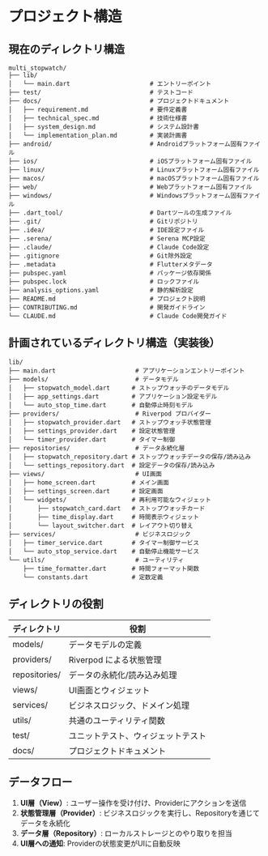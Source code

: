 # プロジェクト構造

## 現在のディレクトリ構造

```
multi_stopwatch/
├── lib/
│   └── main.dart                      # エントリーポイント
├── test/                              # テストコード
├── docs/                              # プロジェクトドキュメント
│   ├── requirement.md                 # 要件定義書
│   ├── technical_spec.md              # 技術仕様書
│   ├── system_design.md               # システム設計書
│   └── implementation_plan.md         # 実装計画書
├── android/                           # Androidプラットフォーム固有ファイル
├── ios/                               # iOSプラットフォーム固有ファイル
├── linux/                             # Linuxプラットフォーム固有ファイル
├── macos/                             # macOSプラットフォーム固有ファイル
├── web/                               # Webプラットフォーム固有ファイル
├── windows/                           # Windowsプラットフォーム固有ファイル
├── .dart_tool/                        # Dartツールの生成ファイル
├── .git/                              # Gitリポジトリ
├── .idea/                             # IDE設定ファイル
├── .serena/                           # Serena MCP設定
├── .claude/                           # Claude Code設定
├── .gitignore                         # Git除外設定
├── .metadata                          # Flutterメタデータ
├── pubspec.yaml                       # パッケージ依存関係
├── pubspec.lock                       # ロックファイル
├── analysis_options.yaml              # 静的解析設定
├── README.md                          # プロジェクト説明
├── CONTRIBUTING.md                    # 開発ガイドライン
└── CLAUDE.md                          # Claude Code開発ガイド
```

## 計画されているディレクトリ構造（実装後）

```
lib/
├── main.dart                      # アプリケーションエントリーポイント
├── models/                        # データモデル
│   ├── stopwatch_model.dart      # ストップウォッチのデータモデル
│   ├── app_settings.dart         # アプリケーション設定モデル
│   └── auto_stop_time.dart       # 自動停止時刻モデル
├── providers/                     # Riverpod プロバイダー
│   ├── stopwatch_provider.dart   # ストップウォッチ状態管理
│   ├── settings_provider.dart    # 設定状態管理
│   └── timer_provider.dart       # タイマー制御
├── repositories/                  # データ永続化層
│   ├── stopwatch_repository.dart # ストップウォッチデータの保存/読み込み
│   └── settings_repository.dart  # 設定データの保存/読み込み
├── views/                         # UI画面
│   ├── home_screen.dart          # メイン画面
│   ├── settings_screen.dart      # 設定画面
│   └── widgets/                  # 再利用可能なウィジェット
│       ├── stopwatch_card.dart   # ストップウォッチカード
│       ├── time_display.dart     # 時間表示ウィジェット
│       └── layout_switcher.dart  # レイアウト切り替え
├── services/                      # ビジネスロジック
│   ├── timer_service.dart        # タイマー制御サービス
│   └── auto_stop_service.dart    # 自動停止機能サービス
└── utils/                         # ユーティリティ
    ├── time_formatter.dart       # 時間フォーマット関数
    └── constants.dart            # 定数定義
```

## ディレクトリの役割

| ディレクトリ | 役割 |
|------------|------|
| models/ | データモデルの定義 |
| providers/ | Riverpod による状態管理 |
| repositories/ | データの永続化/読み込み処理 |
| views/ | UI画面とウィジェット |
| services/ | ビジネスロジック、ドメイン処理 |
| utils/ | 共通のユーティリティ関数 |
| test/ | ユニットテスト、ウィジェットテスト |
| docs/ | プロジェクトドキュメント |

## データフロー
1. **UI層（View）**: ユーザー操作を受け付け、Providerにアクションを送信
2. **状態管理層（Provider）**: ビジネスロジックを実行し、Repositoryを通じてデータを永続化
3. **データ層（Repository）**: ローカルストレージとのやり取りを担当
4. **UI層への通知**: Providerの状態変更がUIに自動反映
